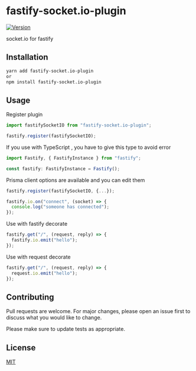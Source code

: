 # fastify-socket.io-plugin

[![Version](https://img.shields.io/npm/v/fastify-socket.io-plugin.svg)](https://www.npmjs.com/package/fastify-socket.io-plugin)

socket.io for fastify

## Installation

```bash
yarn add fastify-socket.io-plugin
or
npm install fastify-socket.io-plugin
```

## Usage

Register plugin

```js
import fastifySocketIO from "fastify-socket.io-plugin";

fastify.register(fastifySocketIO);
```

If you use with TypeScript , you have to give this type to avoid error

```js
import Fastify, { FastifyInstance } from "fastify";

const fastify: FastifyInstance = Fastify();
```

Prisma client options are available and you can edit them

```js
fastify.register(fastifySocketIO, {...});
```

```js
fastify.io.on("connect", (socket) => {
  console.log("someone has connected");
});
```

Use with fastify decorate

```js
fastify.get("/", (request, reply) => {
  fastify.io.emit("hello");
});
```

Use with request decorate

```js
fastify.get("/", (request, reply) => {
  request.io.emit("hello");
});
```

## Contributing

Pull requests are welcome. For major changes, please open an issue first to discuss what you would like to change.

Please make sure to update tests as appropriate.

## License

[MIT](https://choosealicense.com/licenses/mit/)
